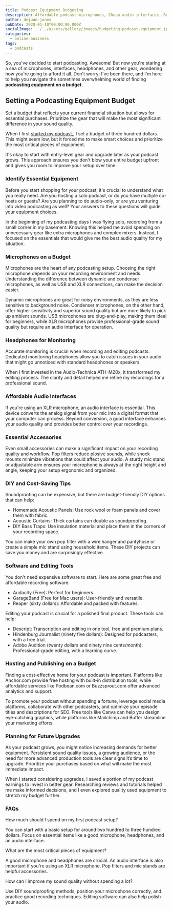 ```yaml
---
title: Podcast Equipment Budgeting
description: Affordable podcast microphones, Cheap audio interfaces, Budget-friendly headphones, Low-cost pop filters, Inexpensive mic stands.
author: dejuan-jones
pubDate: 2020-01-10T00:00:00.000Z
socialImage: ../../assets/gallery/images/budgeting-podcast-equipment.jpg
categories:
  - online-business
tags:
  - podcasts
---
```


So, you've decided to start podcasting. Awesome! But now you're staring at a sea of microphones, interfaces, headphones, and other gear, wondering how you're going to afford it all. Don't worry; I've been there, and I'm here to help you navigate the sometimes overwhelming world of finding **podcasting equipment on a budget**.

## Setting a Podcasting Equipment Budget

Set a budget that reflects your current financial situation but allows for essential purchases. Prioritize the gear that will make the most significant difference in your sound quality.

When I first [started my podcast](/blog/how-to-start-a-podcast),, I set a budget of three hundred dollars. This might seem low, but it forced me to make smart choices and prioritize the most critical pieces of equipment.

It's okay to start with entry-level gear and upgrade later as your podcast grows. This approach ensures you don't blow your entire budget upfront and gives you room to improve your setup over time.

### Identify Essential Equipment

Before you start shopping for your podcast, it's crucial to understand what you really need. Are you hosting a solo podcast, or do you have multiple co-hosts or guests? Are you planning to do audio-only, or are you venturing into video podcasting as well? Your answers to these questions will guide your equipment choices.

In the beginning of my podcasting days I was flying solo, recording from a small corner in my basement. Knowing this helped me avoid spending on unnecessary gear like extra microphones and complex mixers. Instead, I focused on the essentials that would give me the best audio quality for my situation.

### Microphones on a Budget

Microphones are the heart of any podcasting setup. Choosing the right microphone depends on your recording environment and needs. Understanding the difference between dynamic and condenser microphones, as well as USB and XLR connections, can make the decision easier.

Dynamic microphones are great for noisy environments, as they are less sensitive to background noise. Condenser microphones, on the other hand, offer higher sensitivity and superior sound quality but are more likely to pick up ambient sounds. USB microphones are plug-and-play, making them ideal for beginners, while XLR microphones provide professional-grade sound quality but require an audio interface for operation.

### Headphones for Monitoring

Accurate monitoring is crucial when recording and editing podcasts. Dedicated monitoring headphones allow you to catch issues in your audio that might go unnoticed with standard headphones or speakers.

When I first invested in the Audio-Technica ATH-M20x, it transformed my editing process. The clarity and detail helped me refine my recordings for a professional sound.

### Affordable Audio Interfaces

If you're using an XLR microphone, an audio interface is essential. This device converts the analog signal from your mic into a digital format that your computer can process. Beyond conversion, a good interface enhances your audio quality and provides better control over your recordings.

### Essential Accessories

Even small accessories can make a significant impact on your recording quality and workflow. Pop filters reduce plosive sounds, while shock mounts minimize vibrations that could affect your audio. A sturdy mic stand or adjustable arm ensures your microphone is always at the right height and angle, keeping your setup ergonomic and organized.

### DIY and Cost-Saving Tips

Soundproofing can be expensive, but there are budget-friendly DIY options that can help:

* Homemade Acoustic Panels: Use rock wool or foam panels and cover them with fabric.
* Acoustic Curtains: Thick curtains can double as soundproofing.
* DIY Bass Traps: Use insulation material and place them in the corners of your recording space.

You can make your own pop filter with a wire hanger and pantyhose or create a simple mic stand using household items. These DIY projects can save you money and are surprisingly effective.

### Software and Editing Tools

You don't need expensive software to start. Here are some great free and affordable recording software:

* Audacity (Free): Perfect for beginners.
* GarageBand (Free for Mac users): User-friendly and versatile.
* Reaper (sixty dollars): Affordable and packed with features.

Editing your podcast is crucial for a polished final product. These tools can help:

* Descript: Transcription and editing in one tool, free and premium plans.
* Hindenburg Journalist (ninety five dollars): Designed for podcasters, with a free trial.
* Adobe Audition (twenty dollars and ninety nine cents/month): Professional-grade editing, with a learning curve.

### Hosting and Publishing on a Budget

Finding a cost-effective home for your podcast is important. Platforms like Anchor.com provide free hosting with built-in distribution tools, while affordable services like Podbean.com or Buzzsprout.com offer advanced analytics and support.

To promote your podcast without spending a fortune, leverage social media platforms, collaborate with other podcasters, and optimize your episode titles and descriptions for SEO. Free tools like Canva can help you design eye-catching graphics, while platforms like Mailchimp and Buffer streamline your marketing efforts.

### Planning for Future Upgrades

As your podcast grows, you might notice increasing demands for better equipment. Persistent sound quality issues, a growing audience, or the need for more advanced production tools are clear signs it’s time to upgrade. Prioritize your purchases based on what will make the most immediate impact.

When I started considering upgrades, I saved a portion of my podcast earnings to invest in better gear. Researching reviews and tutorials helped me make informed decisions, and I even explored quality used equipment to stretch my budget further.

### FAQs

How much should I spend on my first podcast setup?

You can start with a basic setup for around two hundred to three hundred dollars. Focus on essential items like a good microphone, headphones, and an audio interface.

What are the most critical pieces of equipment?

A good microphone and headphones are crucial. An audio interface is also important if you're using an XLR microphone. Pop filters and mic stands are helpful accessories.

How can I improve my sound quality without spending a lot?

Use DIY soundproofing methods, position your microphone correctly, and practice good recording techniques. Editing software can also help polish your audio.
